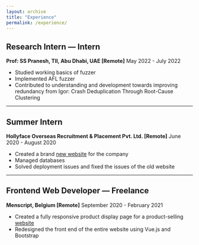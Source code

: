 ```yaml
---
layout: archive
title: "Experience"
permalink: /experience/
---
```




## Research Intern — Intern
**Prof: SS Pranesh, TII, Abu Dhabi, UAE [Remote]**  May 2022 - July 2022 

- Studied working basics of fuzzer
- Implemented AFL fuzzer
- Contributed to understanding and development towards improving redundancy from Igor: Crash Deduplication Through Root-Cause Clustering

---

## Summer Intern
**Hollyface Overseas Recruitment & Placement Pvt. Ltd. [Remote]**  June 2020 - August 2020

- Created a brand [new website](https://hollyface.com/) for the company
- Managed databases
- Solved deployment issues and fixed the issues of the old website

---
## Frontend Web Developer — Freelance
**Menscript, Belgium [Remote]**  September 2020 - February 2021

- Created a fully responsive product display page for a product-selling [website](https://menscript.com/)
- Redesigned the front end of the entire website using Vue.js and Bootstrap


